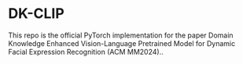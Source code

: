 # DK-CLIP
This repo is the official PyTorch implementation for the paper Domain Knowledge Enhanced Vision-Language Pretrained Model for Dynamic Facial Expression Recognition (ACM MM2024)..
